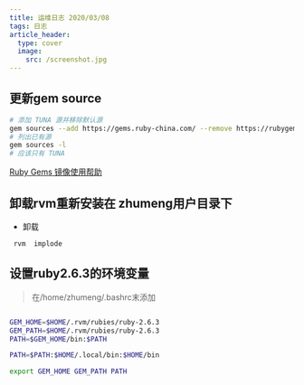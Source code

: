 ```yaml
---
title: 运维日志 2020/03/08
tags: 日志
article_header:
  type: cover
  image:
    src: /screenshot.jpg
---
```



## 更新gem source


```sh
# 添加 TUNA 源并移除默认源
gem sources --add https://gems.ruby-china.com/ --remove https://rubygems.org/
# 列出已有源
gem sources -l
# 应该只有 TUNA 

```
[Ruby Gems 镜像使用帮助][1]


[1]: https://gems.ruby-china.com/


## 卸载rvm重新安装在 zhumeng用户目录下

- 卸载
```
 rvm  implode
```

## 设置ruby2.6.3的环境变量

>  在/home/zhumeng/.bashrc末添加

```sh

GEM_HOME=$HOME/.rvm/rubies/ruby-2.6.3
GEM_PATH=$HOME/.rvm/rubies/ruby-2.6.3
PATH=$GEM_HOME/bin:$PATH

PATH=$PATH:$HOME/.local/bin:$HOME/bin

export GEM_HOME GEM_PATH PATH

```